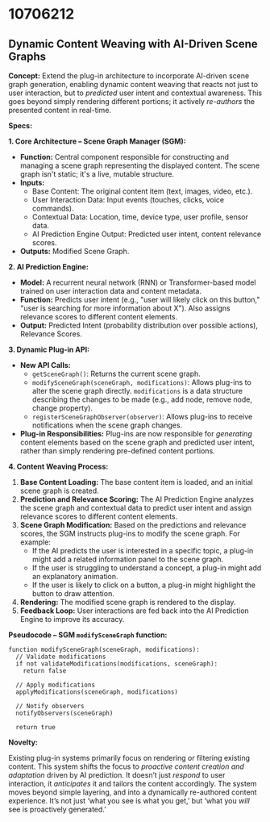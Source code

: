 # 10706212

## Dynamic Content Weaving with AI-Driven Scene Graphs

**Concept:** Extend the plug-in architecture to incorporate AI-driven scene graph generation, enabling dynamic content weaving that reacts not just to user interaction, but to *predicted* user intent and contextual awareness.  This goes beyond simply rendering different portions; it actively *re-authors* the presented content in real-time.

**Specs:**

**1. Core Architecture – Scene Graph Manager (SGM):**

*   **Function:** Central component responsible for constructing and managing a scene graph representing the displayed content. The scene graph isn't static; it's a live, mutable structure.
*   **Inputs:**
    *   Base Content: The original content item (text, images, video, etc.).
    *   User Interaction Data: Input events (touches, clicks, voice commands).
    *   Contextual Data: Location, time, device type, user profile, sensor data.
    *   AI Prediction Engine Output: Predicted user intent, content relevance scores.
*   **Outputs:** Modified Scene Graph.

**2. AI Prediction Engine:**

*   **Model:** A recurrent neural network (RNN) or Transformer-based model trained on user interaction data and content metadata.
*   **Function:** Predicts user intent (e.g., "user will likely click on this button," "user is searching for more information about X").  Also assigns relevance scores to different content elements.
*   **Output:**  Predicted Intent (probability distribution over possible actions), Relevance Scores.

**3. Dynamic Plug-in API:**

*   **New API Calls:**
    *   `getSceneGraph()`: Returns the current scene graph.
    *   `modifySceneGraph(sceneGraph, modifications)`: Allows plug-ins to alter the scene graph directly.  `modifications` is a data structure describing the changes to be made (e.g., add node, remove node, change property).
    *   `registerSceneGraphObserver(observer)`: Allows plug-ins to receive notifications when the scene graph changes.
*   **Plug-in Responsibilities:** Plug-ins are now responsible for *generating* content elements based on the scene graph and predicted user intent, rather than simply rendering pre-defined content portions.

**4. Content Weaving Process:**

1.  **Base Content Loading:** The base content item is loaded, and an initial scene graph is created.
2.  **Prediction and Relevance Scoring:** The AI Prediction Engine analyzes the scene graph and contextual data to predict user intent and assign relevance scores to different content elements.
3.  **Scene Graph Modification:** Based on the predictions and relevance scores, the SGM instructs plug-ins to modify the scene graph.  For example:
    *   If the AI predicts the user is interested in a specific topic, a plug-in might add a related information panel to the scene graph.
    *   If the user is struggling to understand a concept, a plug-in might add an explanatory animation.
    *   If the user is likely to click on a button, a plug-in might highlight the button to draw attention.
4.  **Rendering:** The modified scene graph is rendered to the display.
5.  **Feedback Loop:** User interactions are fed back into the AI Prediction Engine to improve its accuracy.

**Pseudocode – SGM `modifySceneGraph` function:**

```
function modifySceneGraph(sceneGraph, modifications):
  // Validate modifications
  if not validateModifications(modifications, sceneGraph):
    return false

  // Apply modifications
  applyModifications(sceneGraph, modifications)

  // Notify observers
  notifyObservers(sceneGraph)

  return true
```

**Novelty:**

Existing plug-in systems primarily focus on rendering or filtering existing content. This system shifts the focus to *proactive content creation and adaptation* driven by AI prediction. It doesn’t just *respond* to user interaction, it *anticipates* it and tailors the content accordingly.  The system moves beyond simple layering, and into a dynamically re-authored content experience.  It’s not just ‘what you see is what you get,’ but ‘what you *will* see is proactively generated.’